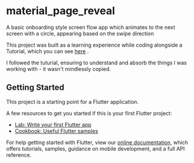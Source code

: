 # material_page_reveal

A basic onboarding style screen flow app which animates to the next screen with a circle, appearing based on the swipe direction

This project was built as a learning experience while coding alongside a Tutorial, which you can see [here](https://www.youtube.com/watch?v=syd0c9Vi2hg) .

I followed the tuturial, ensuring to understand and absorb the things I was working with - it wasn't mindlessly copied.

## Getting Started

This project is a starting point for a Flutter application.

A few resources to get you started if this is your first Flutter project:

- [Lab: Write your first Flutter app](https://flutter.io/docs/get-started/codelab)
- [Cookbook: Useful Flutter samples](https://flutter.io/docs/cookbook)

For help getting started with Flutter, view our 
[online documentation](https://flutter.io/docs), which offers tutorials, 
samples, guidance on mobile development, and a full API reference.
